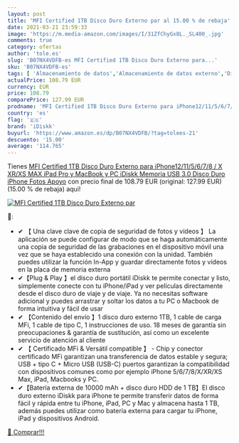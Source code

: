 ```yaml
---
layout: post
title: 'MFI Certified 1TB Disco Duro Externo par al 15.00 % de rebaja'
date: 2021-03-21 23:59:33
image: 'https://m.media-amazon.com/images/I/31ZfChyGx8L._SL400_.jpg'
comments: true
category: ofertas
author: 'tole.es'
slug: 'B07NX4VDFB-es MFI Certified 1TB Disco Duro Externo para...'
sku: 'B07NX4VDFB-es'
tags: [ 'Almacenamiento de datos','Almacenamiento de datos externo','Discos duros externos','Informática','idiskk','ipad','iphone', ]
actualPrice: 108.79 EUR
currency: EUR
price: 108.79
comparePrice: 127.99 EUR
prodname: 'MFI Certified 1TB Disco Duro Externo para iPhone12/11/5/6/7/8 / X  XR/XS MAX  iPad Pro y MacBook y PC  iDiskk Memoria USB 3.0 Disco Duro iPhone Fotos Apoyo'
country: 'es'
flag: '🇪🇸'
brand: 'iDiskk'
buyurl: 'https://www.amazon.es/dp/B07NX4VDFB/?tag=tolees-21'
descuento: '15.00'
average: '114.765'
---
```


Tienes [MFI Certified 1TB Disco Duro Externo para iPhone12/11/5/6/7/8 / X  XR/XS MAX  iPad Pro y MacBook y PC  iDiskk Memoria USB 3.0 Disco Duro iPhone Fotos Apoyo](https://www.amazon.es/dp/B07NX4VDFB/?tag=tolees-21) con precio final de  108.79 EUR (original: 127.99 EUR) (15.00 %  de rebaja) aqui!

[![MFI Certified 1TB Disco Duro Externo par](https://m.media-amazon.com/images/I/31ZfChyGx8L._SL400_.jpg)](https://www.amazon.es/dp/B07NX4VDFB/?tag=tolees-21)

🔎:

- ✔ 【 Una clave clave de copia de seguridad de fotos y vídeos 】 La aplicación se puede configurar de modo que se haga automáticamente una copia de seguridad de las grabaciones en el dispositivo móvil una vez que se haya establecido una conexión con la unidad. También puedes utilizar la función In-App y guardar directamente fotos y vídeos en la placa de memoria externa
- ✔【Plug & Play 】el disco duro portátil iDiskk te permite conectar y listo, simplemente conecte con tu iPhone/iPad y ver películas directamente desde el disco duro de viaje y de viaje. Ya no necesitas software adicional y puedes arrastrar y soltar los datos a tu PC o Macbook de forma intuitiva y fácil de usar
- ✔ 【Contenido del envío 】1 disco duro externo 1TB, 1 cable de carga MFi, 1 cable de tipo C, 1 instrucciones de uso. 18 meses de garantía sin preocupaciones & garantía de sustitución, así como un excelente servicio de atención al cliente
- ✔ 【 Certificado MFi & Versátil compatible 】 - Chip y conector certificado MFi garantizan una transferencia de datos estable y segura; USB + tipo C + Micro USB (USB-C) puertos garantizan la compatibilidad con dispositivos comunes como por ejemplo iPhone 5/6/7/8/X/XR/XS Max, iPad, Macbooks y PC.
- ✔【Batería externa de 10000 mAh + disco duro HDD de 1 TB】El disco duro externo iDiskk para iPhone te permite transferir datos de forma fácil y rápida entre tu iPhone, iPad, PC y Mac y almacena hasta 1 TB, además puedes utilizar como batería externa para cargar tu iPhone, iPad y dispositivos Android.

[🛒 Comprar!!!](https://www.amazon.es/dp/B07NX4VDFB/?tag=tolees-21)
